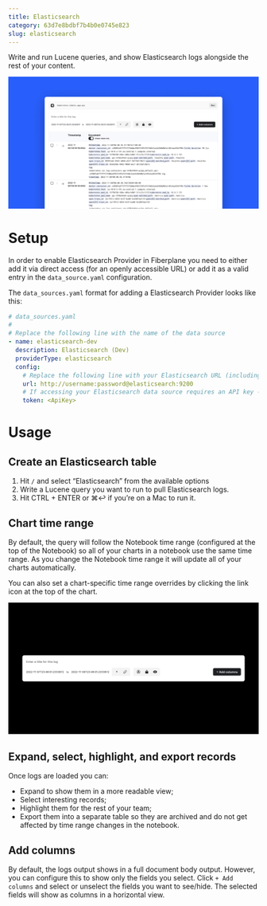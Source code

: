 ```yaml
---
title: Elasticsearch
category: 63d7e8bdbf7b4b0e0745e823
slug: elasticsearch
---
```


Write and run Lucene queries, and show Elasticsearch logs alongside the rest of your content.

![Elasticsearch](providers/Elasticsearch/elasticsearch.png)

# Setup

In order to enable Elasticsearch Provider in Fiberplane you need to either add it via direct access (for an openly accessible URL) or add it as a valid entry in the `data_source.yaml` configuration.

The `data_sources.yaml` format for adding a Elasticsearch Provider looks like this:

```yaml
# data_sources.yaml
#
# Replace the following line with the name of the data source
- name: elasticsearch-dev
  description: Elasticsearch (Dev)
  providerType: elasticsearch
  config:
    # Replace the following line with your Elasticsearch URL (including Basic Auth) and port
    url: http://username:password@elasticsearch:9200
    # If accessing your Elasticsearch data source requires an API key - add it here
    token: <ApiKey>
```

# Usage

## Create an Elasticsearch table

1. Hit `/` and select “Elasticsearch” from the available options
2. Write a Lucene query you want to run to pull Elasticsearch logs.
3. Hit CTRL + ENTER or ⌘↩︎ if you’re on a Mac to run it.

## Chart time range

By default, the query will follow the Notebook time range (configured at the top of the Notebook) so all of your charts in a notebook use the same time range. As you change the Notebook time range it will update all of your charts automatically.

You can also set a chart-specific time range overrides by clicking the link icon at the top of the chart.

![Elasticsearch query](providers/Elasticsearch/elastic-query.png)

## Expand, select, highlight, and export records

Once logs are loaded you can:

- Expand to show them in a more readable view;
- Select interesting records;
- Highlight them for the rest of your team;
- Export them into a separate table so they are archived and do not get affected by time range changes in the notebook.

## Add columns

By default, the logs output shows in a full document body output. However, you can configure this to show only the fields you select. Click `+ Add columns` and select or unselect the fields you want to see/hide. The selected fields will show as columns in a horizontal view.
